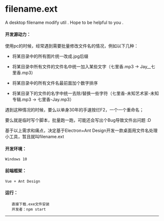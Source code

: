 # filename.ext

A desktop filename modify util . Hope to be helpful to you .

#### 开发源动力：

使用pc的时候，经常遇到需要批量修改文件名的情况，例如以下几种：

- 将某目录中的所有图片统一改成.jpg后缀

- 将某目录中所有文件的文件名中统一加入某些文字（七里香.mp3 -> Jay__七里香.mp3）

- 将某目录中的所有文件名最前面加个数字排序

- 将某目录下的文件的名字中统一去除/替换一些字符（七里香-未知艺术家-未知专辑.mp3 -> 七里香-Jay.mp3）

遇到这种情况的时候，要么以单身30年的手速按烂F2，一个一个重命名；

要么就是临时写个脚本，批量跑一跑，可能还会写出个Bug导致文件出问题 :D

基于以上需求和痛点，决定基于Electron+Ant Design开发一款桌面用文件名处理小工具，暂且就叫filename.ext

#### 开发环境：

```
Windows 10
```

#### 前端框架：

```
Vue + Ant Design
```

#### 运行：

```
   直接下载.exe文件安装
   开发者：npm start
```

---
